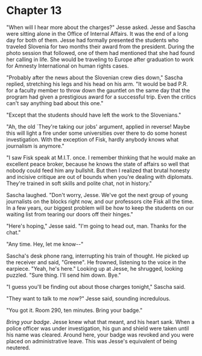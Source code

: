 # Chapter 13

"When will I hear more about the charges?" Jesse asked. Jesse and Sascha were sitting alone in the Office of Internal Affairs. It was the end of a long day for both of them. Jesse had formally presented the students who traveled Slovenia for two months their award from the president. During the photo session that followed, one of them had mentioned that she had found her calling in life. She would be traveling to Europe after graduation to work for Amnesty International on human rights cases.

"Probably after the news about the Slovenian crew dies down," Sascha replied, stretching his legs and his head on his arm. "It would be bad P.R. for a faculty member to throw down the gauntlet on the same day that the program had given a prestigious award for a successful trip. Even the critics can't say anything bad about this one."

"Except that the students should have left the work to the Slovenians."

"Ah, the old `They're taking our jobs' argument, applied in reverse!  Maybe this will light a fire under some universities over there to do some honest investigation. With the exception of Fisk, hardly anybody knows what journalism is anymore."

"I saw Fisk speak at M.I.T. once. I remember thinking that he would make an excellent peace broker, because he knows the state of affairs so well that nobody could feed him any bullshit. But then I realized that brutal honesty and incisive critique are out of bounds when you're dealing with diplomats. They're trained in soft skills and polite chat, not in history."

Sascha laughed. "Don't worry, Jesse. We've got the next group of young journalists on the blocks right now, and our professors cite Fisk all the time. In a few years, our biggest problem will be how to keep the students on our waiting list from tearing our doors off their hinges."

"Here's hoping," Jesse said. "I'm going to head out, man. Thanks for the chat."

"Any time. Hey, let me know--"

Sascha's desk phone rang, interrupting his train of thought. He picked up the receiver and said, "Greene". He frowned, listening to the voice in the earpiece. "Yeah, he's here."  Looking up at Jesse, he shrugged, looking puzzled. "Sure thing. I'll send him down. Bye."

"I guess you'll be finding out about those charges tonight," Sascha said.

"They want to talk to me _now_?" Jesse said, sounding incredulous.

"You got it. Room 290, ten minutes. Bring your badge."

_Bring your badge_. Jesse knew what that meant, and his heart sank. When a police officer was under investigation, his gun and shield were taken until his name was cleared. Around here, your badge was revoked and you were placed on administrative leave. This was Jesse's equivalent of being neutered.
